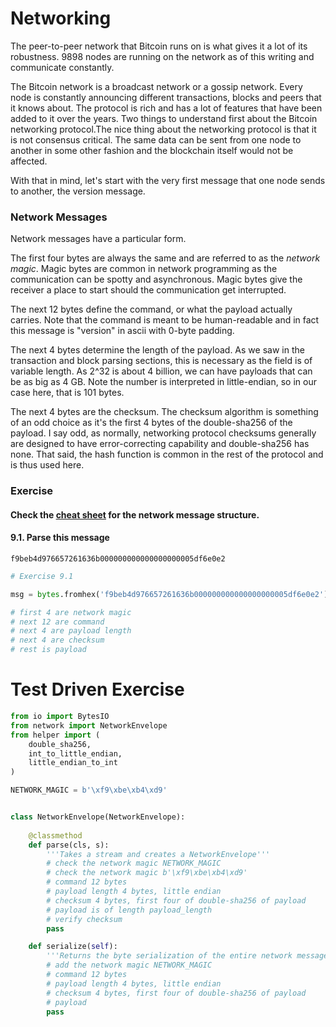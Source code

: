 
# Networking

The peer-to-peer network that Bitcoin runs on is what gives it a lot of its robustness. 9898 nodes are running on the network as of this writing and communicate constantly.

The Bitcoin network is a broadcast network or a gossip network. Every node is constantly announcing different transactions, blocks and peers that it knows about. The protocol is rich and has a lot of features that have been added to it over the years. Two things to understand first about the Bitcoin networking protocol.The nice thing about the networking protocol is that it is not consensus critical. The same data can be sent from one node to another in some other fashion and the blockchain itself would not be affected.

With that in mind, let's start with the very first message that one node sends to another, the version message.

### Network Messages

Network messages have a particular form.

The first four bytes are always the same and are referred to as the *network magic*. Magic bytes are common in network programming as the communication can be spotty and asynchronous. Magic bytes give the receiver a place to start should the communication get interrupted.

The next 12 bytes define the command, or what the payload actually carries. Note that the command is meant to be human-readable and in fact this message is "version" in ascii with 0-byte padding.

The next 4 bytes determine the length of the payload. As we saw in the transaction and block parsing sections, this is necessary as the field is of variable length. As 2^32 is about 4 billion, we can have payloads that can be as big as 4 GB. Note the number is interpreted in little-endian, so in our case here, that is 101 bytes.

The next 4 bytes are the checksum. The checksum algorithm is something of an odd choice as it's the first 4 bytes of the double-sha256 of the payload. I say odd, as normally, networking protocol checksums generally are designed to have error-correcting capability and double-sha256 has none. That said, the hash function is common in the rest of the protocol and is thus used here.

### Exercise

#### Check the [cheat sheet](https://drive.google.com/file/d/1XRby_QYBm5LvEv2rDqxJuKn_8ZsV1RHB/view) for the network message structure.

#### 9.1. Parse this message
```
f9beb4d976657261636b000000000000000000005df6e0e2
```


```python
# Exercise 9.1

msg = bytes.fromhex('f9beb4d976657261636b000000000000000000005df6e0e2')

# first 4 are network magic
# next 12 are command
# next 4 are payload length
# next 4 are checksum
# rest is payload
```

# Test Driven Exercise


```python
from io import BytesIO
from network import NetworkEnvelope
from helper import (
    double_sha256,
    int_to_little_endian,
    little_endian_to_int
)

NETWORK_MAGIC = b'\xf9\xbe\xb4\xd9'


class NetworkEnvelope(NetworkEnvelope):
    
    @classmethod
    def parse(cls, s):
        '''Takes a stream and creates a NetworkEnvelope'''
        # check the network magic NETWORK_MAGIC
        # check the network magic b'\xf9\xbe\xb4\xd9'
        # command 12 bytes
        # payload length 4 bytes, little endian
        # checksum 4 bytes, first four of double-sha256 of payload
        # payload is of length payload_length
        # verify checksum
        pass

    def serialize(self):
        '''Returns the byte serialization of the entire network message'''
        # add the network magic NETWORK_MAGIC
        # command 12 bytes
        # payload length 4 bytes, little endian
        # checksum 4 bytes, first four of double-sha256 of payload
        # payload
        pass
```
